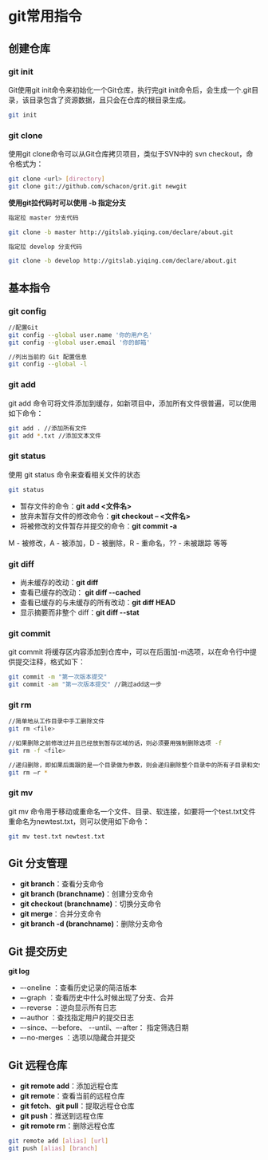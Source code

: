 # git常用指令

## 创建仓库

### git init 

Git使用git init命令来初始化一个Git仓库，执行完git init命令后，会生成一个.git目录，该目录包含了资源数据，且只会在仓库的根目录生成。

```bash
git init
```

### git clone 

使用git clone命令可以从Git仓库拷贝项目，类似于SVN中的 svn checkout，命令格式为：

```bash
git clone <url> [directory]
git clone git://github.com/schacon/grit.git newgit
```

**使用git拉代码时可以使用 -b 指定分支**	

```bash
指定拉 master 分支代码

git clone -b master http://gitslab.yiqing.com/declare/about.git

指定拉 develop 分支代码

git clone -b develop http://gitslab.yiqing.com/declare/about.git

```



## 基本指令

### git config

```bash
//配置Git
git config --global user.name '你的用户名'
git config --global user.email '你的邮箱'

//列出当前的 Git 配置信息
git config --global -l 
```

### git add

git add 命令可将文件添加到缓存，如新项目中，添加所有文件很普遍，可以使用如下命令：

```bash
git add . //添加所有文件
git add *.txt //添加文本文件
```

### git status

使用 git status 命令来查看相关文件的状态

```bash
git status
```

- 暂存文件的命令：**git add <文件名>**
- 放弃未暂存文件的修改命令：**git checkout – <文件名>**
- 将被修改的文件暂存并提交的命令：**git commit -a**

M - 被修改，A - 被添加，D - 被删除，R - 重命名，?? - 未被跟踪 等等

### git diff

- 尚未缓存的改动：**git diff**
- 查看已缓存的改动： **git diff --cached**
- 查看已缓存的与未缓存的所有改动：**git diff HEAD**
- 显示摘要而非整个 diff：**git diff --stat**

### git commit

git commit 将缓存区内容添加到仓库中，可以在后面加-m选项，以在命令行中提供提交注释，格式如下：

```bash
git commit -m "第一次版本提交"
git commit -am "第一次版本提交" //跳过add这一步
```

### git rm

```bash
//简单地从工作目录中手工删除文件
git rm <file>

//如果删除之前修改过并且已经放到暂存区域的话，则必须要用强制删除选项 -f
git rm -f <file>

//递归删除，即如果后面跟的是一个目录做为参数，则会递归删除整个目录中的所有子目录和文件：
git rm –r *
```

### git mv

git mv 命令用于移动或重命名一个文件、目录、软连接，如要将一个test.txt文件重命名为newtest.txt，则可以使用如下命令：

```bash
git mv test.txt newtest.txt
```

## Git 分支管理

- **git branch**：查看分支命令
- **git branch (branchname)**：创建分支命令
- **git checkout (branchname)**：切换分支命令
- **git merge**：合并分支命令
- **git branch -d (branchname)**：删除分支命令

## Git 提交历史

**git log**

- –-oneline ：查看历史记录的简洁版本
- –-graph ：查看历史中什么时候出现了分支、合并
- –-reverse ：逆向显示所有日志
- –-author ：查找指定用户的提交日志
- –-since、–-before、 --until、–-after： 指定筛选日期
- –-no-merges ：选项以隐藏合并提交

## Git 远程仓库

- **git remote add**：添加远程仓库
- **git remote**：查看当前的远程仓库
- **git fetch**、**git pull**：提取远程仓仓库
- **git push**：推送到远程仓库
- **git remote rm**：删除远程仓库

```bash
git remote add [alias] [url]
git push [alias] [branch]
```

